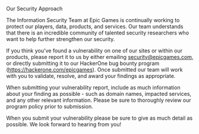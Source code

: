 Our Security Approach

The Information Security Team at Epic Games is continually working to protect our players, data, products, and services. Our team understands that there is an incredible community of talented security researchers who want to help further strengthen our security.

If you think you've found a vulnerability on one of our sites or within our products, please report it to us by either emailing security@epicgames.com, or directly submitting it to our HackerOne bug bounty program (https://hackerone.com/epicgames). Once submitted our team will work with you to validate, resolve, and award your findings as appropriate.

When submitting your vulnerability report, include as much information about your finding as possible - such as domain names, impacted services, and any other relevant information. Please be sure to thoroughly review our program policy prior to submission.

When you submit your vulnerability please be sure to give as much detail as possible. We look forward to hearing from you!